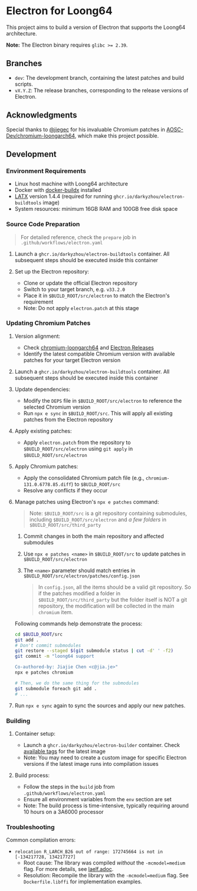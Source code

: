 # Electron for Loong64

This project aims to build a version of Electron that supports the Loong64 architecture.

**Note:** The Electron binary requires `glibc >= 2.39`.

## Branches

- `dev`: The development branch, containing the latest patches and build scripts.
- `vX.Y.Z`: The release branches, corresponding to the release versions of Electron.

## Acknowledgments

Special thanks to [@jiegec](https://github.com/jiegec) for his invaluable Chromium patches in [AOSC-Dev/chromium-loongarch64](https://github.com/AOSC-Dev/chromium-loongarch64), which make this project possible.

## Development

### Environment Requirements

- Linux host machine with Loong64 architecture
- Docker with [docker-buildx](https://github.com/docker/buildx) installed
- [LATX](https://github.com/deuso/latx-build) version 1.4.4 (required for running `ghcr.io/darkyzhou/electron-buildtools` image)
- System resources: minimum 16GB RAM and 100GB free disk space

### Source Code Preparation

> For detailed reference, check the `prepare` job in `.github/workflows/electron.yaml`

1. Launch a `ghcr.io/darkyzhou/electron-buildtools` container. All subsequent steps should be executed inside this container

2. Set up the Electron repository:
   - Clone or update the official Electron repository
   - Switch to your target branch, e.g. `v33.2.0`
   - Place it in `$BUILD_ROOT/src/electron` to match the Electron's requirement
   - Note: Do not apply `electron.patch` at this stage

### Updating Chromium Patches

1. Version alignment:
   - Check [chromium-loongarch64](https://github.com/AOSC-Dev/chromium-loongarch64) and [Electron Releases](https://www.electronjs.org/docs/latest/tutorial/electron-timelines)
   - Identify the latest compatible Chromium version with available patches for your target Electron version

2. Launch a `ghcr.io/darkyzhou/electron-buildtools` container. All subsequent steps should be executed inside this container

3. Update dependencies:
   - Modify the `DEPS` file in `$BUILD_ROOT/src/electron` to reference the selected Chromium version
   - Run `npx e sync` in `$BUILD_ROOT/src`. This will apply all existing patches from the Electron repository

4. Apply existing patches:
   - Apply `electron.patch` from the repository to `$BUILD_ROOT/src/electron` using `git apply` in `$BUILD_ROOT/src/electron`

4. Apply Chromium patches:
   - Apply the consolidated Chromium patch file (e.g., `chromium-131.0.6778.85.diff`) to `$BUILD_ROOT/src`
   - Resolve any conflicts if they occur

6. Manage patches using Electron's `npx e patches` command:
   > Note: `$BUILD_ROOT/src` is a git repository containing submodules, including `$BUILD_ROOT/src/electron` and *a few folders* in `$BUILD_ROOT/src/third_party`

   1. Commit changes in both the main repository and affected submodules
   2. Use `npx e patches <name>` in `$BUILD_ROOT/src` to update patches in `$BUILD_ROOT/src/electron`
   3. The `<name>` parameter should match entries in `$BUILD_ROOT/src/electron/patches/config.json`
   
        > In `config.json`, all the items should be a valid git repository. So if the patches modified a folder in `$BUILD_ROOT/src/third_party` but the folder itself is NOT a git repository, the modification will be collected in the main `chromium` item.

   Following commands help demonstrate the process:
   ```sh
   cd $BUILD_ROOT/src
   git add .
   # Don't commit submodules
   git restore --staged $(git submodule status | cut -d' ' -f2)
   git commit -m "loong64 support

   Co-authored-by: Jiajie Chen <c@jia.je>"
   npx e patches chromium

   # Then, we do the same thing for the submodules
   git submodule foreach git add .
   # ...
   ```

6. Run `npx e sync` again to sync the sources and apply our new patches.

### Building

1. Container setup:
   - Launch a `ghcr.io/darkyzhou/electron-builder` container. Check [available tags](https://github.com/darkyzhou/electron-loong64/pkgs/container/electron-builder) for the latest image
   - Note: You may need to create a custom image for specific Electron versions if the latest image runs into compilation issues

2. Build process:
   - Follow the steps in the `build` job from `.github/workflows/electron.yaml`
   - Ensure all environment variables from the `env` section are set
   - Note: The build process is time-intensive, typically requiring around 10 hours on a 3A6000 processor

### Troubleshooting

Common compilation errors:

- `relocation R_LARCH_B26 out of range: 172745664 is not in [-134217728, 134217727]`
   - Root cause: The library was compiled *without* the `-mcmodel=medium` flag. For more details, see [laelf.adoc](https://github.com/loongson/la-abi-specs/blob/release/laelf.adoc#code_models).
   - Resolution: Recompile the library with the `-mcmodel=medium` flag. See `Dockerfile.libffi` for implementation examples.
